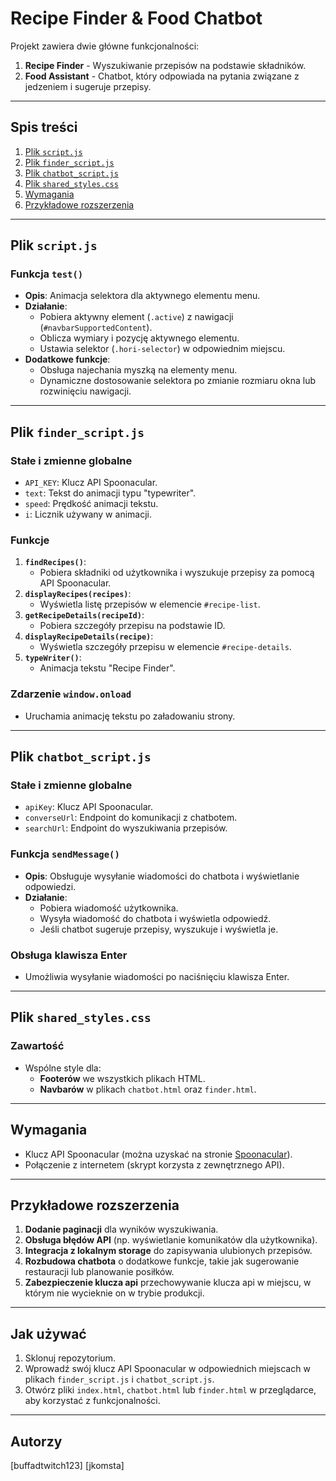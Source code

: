 # Recipe Finder & Food Chatbot

Projekt zawiera dwie główne funkcjonalności:
1. **Recipe Finder** - Wyszukiwanie przepisów na podstawie składników.
2. **Food Assistant** - Chatbot, który odpowiada na pytania związane z jedzeniem i sugeruje przepisy.

---

## Spis treści
1. [Plik `script.js`](#plik-script.js)
2. [Plik `finder_script.js`](#plik-finder_script.js)
3. [Plik `chatbot_script.js`](#plik-chatbot_script.js)
4. [Plik `shared_styles.css`](#plik-shared_styles.css)
5. [Wymagania](#wymagania)
6. [Przykładowe rozszerzenia](#przykładowe-rozszerzenia)

---

## Plik `script.js`

### Funkcja `test()`
- **Opis**: Animacja selektora dla aktywnego elementu menu.
- **Działanie**:
  - Pobiera aktywny element (`.active`) z nawigacji (`#navbarSupportedContent`).
  - Oblicza wymiary i pozycję aktywnego elementu.
  - Ustawia selektor (`.hori-selector`) w odpowiednim miejscu.
- **Dodatkowe funkcje**:
  - Obsługa najechania myszką na elementy menu.
  - Dynamiczne dostosowanie selektora po zmianie rozmiaru okna lub rozwinięciu nawigacji.

---

## Plik `finder_script.js`

### Stałe i zmienne globalne
- `API_KEY`: Klucz API Spoonacular.
- `text`: Tekst do animacji typu "typewriter".
- `speed`: Prędkość animacji tekstu.
- `i`: Licznik używany w animacji.

### Funkcje
1. **`findRecipes()`**:
   - Pobiera składniki od użytkownika i wyszukuje przepisy za pomocą API Spoonacular.
2. **`displayRecipes(recipes)`**:
   - Wyświetla listę przepisów w elemencie `#recipe-list`.
3. **`getRecipeDetails(recipeId)`**:
   - Pobiera szczegóły przepisu na podstawie ID.
4. **`displayRecipeDetails(recipe)`**:
   - Wyświetla szczegóły przepisu w elemencie `#recipe-details`.
5. **`typeWriter()`**:
   - Animacja tekstu "Recipe Finder".

### Zdarzenie `window.onload`
- Uruchamia animację tekstu po załadowaniu strony.

---

## Plik `chatbot_script.js`

### Stałe i zmienne globalne
- `apiKey`: Klucz API Spoonacular.
- `converseUrl`: Endpoint do komunikacji z chatbotem.
- `searchUrl`: Endpoint do wyszukiwania przepisów.

### Funkcja `sendMessage()`
- **Opis**: Obsługuje wysyłanie wiadomości do chatbota i wyświetlanie odpowiedzi.
- **Działanie**:
  - Pobiera wiadomość użytkownika.
  - Wysyła wiadomość do chatbota i wyświetla odpowiedź.
  - Jeśli chatbot sugeruje przepisy, wyszukuje i wyświetla je.

### Obsługa klawisza Enter
- Umożliwia wysyłanie wiadomości po naciśnięciu klawisza Enter.

---

## Plik `shared_styles.css`

### Zawartość
- Wspólne style dla:
  - **Footerów** we wszystkich plikach HTML.
  - **Navbarów** w plikach `chatbot.html` oraz `finder.html`.

---

## Wymagania
- Klucz API Spoonacular (można uzyskać na stronie [Spoonacular](https://spoonacular.com/food-api)).
- Połączenie z internetem (skrypt korzysta z zewnętrznego API).

---

## Przykładowe rozszerzenia
1. **Dodanie paginacji** dla wyników wyszukiwania.
2. **Obsługa błędów API** (np. wyświetlanie komunikatów dla użytkownika).
3. **Integracja z lokalnym storage** do zapisywania ulubionych przepisów.
4. **Rozbudowa chatbota** o dodatkowe funkcje, takie jak sugerowanie restauracji lub planowanie posiłków.
5. **Zabezpieczenie klucza api** przechowywanie klucza api w miejscu, w którym nie wycieknie on w trybie produkcji.

---

## Jak używać
1. Sklonuj repozytorium.
2. Wprowadź swój klucz API Spoonacular w odpowiednich miejscach w plikach `finder_script.js` i `chatbot_script.js`.
3. Otwórz pliki `index.html`, `chatbot.html` lub `finder.html` w przeglądarce, aby korzystać z funkcjonalności.

---

## Autorzy
[buffadtwitch123] [jkomsta]